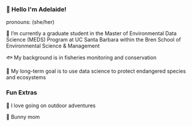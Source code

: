 
### :sunflower: Hello I'm Adelaide! 
pronouns: (she/her)

:book:  I’m currently a graduate student in the Master of Environmental Data Science (MEDS) Program at UC Santa Barbara within the Bren School of Environmental Science & Management

:fish: My background is in fisheries monitoring and conservation

:snail: My long-term goal is to use data science to protect endangered species and ecosystems 
### Fun Extras
:hiking_boot: I love going on outdoor adventures

:rabbit: Bunny mom 


<!--
**adelaiderobinson/adelaiderobinson** is a ✨ _special_ ✨ repository because its `README.md` (this file) appears on your GitHub profile.

Here are some ideas to get you started:

- 🔭 I’m currently working on ...
- 🌱 I’m currently learning ...
- 👯 I’m looking to collaborate on ...
- 🤔 I’m looking for help with ...
- 💬 Ask me about ...
- 📫 How to reach me: ...
- 😄 Pronouns: ...
- ⚡ Fun fact: ...
-->

